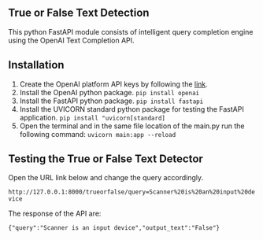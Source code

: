 ## True or False Text Detection ##

This python FastAPI module consists of intelligent query completion engine using the OpenAI Text Completion API.

## Installation ##

1. Create the OpenAI platform API keys by following the [link](https://platform.openai.com/account/api-keys).
2. Install the OpenAI python package.
`pip install openai`
3. Install the FastAPI python package.
`pip install fastapi`
4. Install the UVICORN standard python package for testing the FastAPI application.
`pip install "uvicorn[standard]`
5. Open the terminal and in the same file location of the main.py run the following command:
`uvicorn main:app --reload`

## Testing the True or False Text Detector ##

Open the URL link below and change the query accordingly.

`http://127.0.0.1:8000/trueorfalse/query=Scanner%20is%20an%20input%20device`

The response of the API are:

`{"query":"Scanner is an input device","output_text":"False"}`
